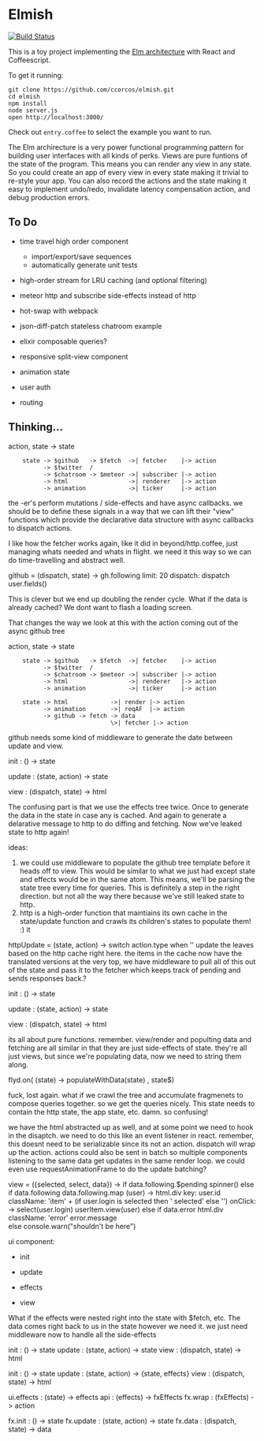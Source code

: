 # Elmish

[![Build Status](https://travis-ci.org/ecwyne/elmish.svg?branch=test-mocha)](https://travis-ci.org/ecwyne/elmish)

This is a toy project implementing the [Elm architecture][arch] with React and Coffeescript.

To get it running:

    git clone https://github.com/ccorcos/elmish.git
    cd elmish
    npm install
    node server.js
    open http://localhost:3000/

Check out `entry.coffee` to select the example you want to run.

The Elm archirecture is a very power functional programming pattern for building user interfaces with all kinds of perks. Views are pure funtions of the state of the program. This means you can render any view in any state. So you could create an app of every view in every state making it trivial to re-style your app. You can also record the actions and the state making it easy to implement undo/redo, invalidate latency compensation action, and debug production errors.

## To Do

- time travel high order component
  - import/export/save sequences
  - automatically generate unit tests

- high-order stream for LRU caching (and optional filtering)
- meteor http and subscribe side-effects instead of http

- hot-swap with webpack
- json-diff-patch stateless chatroom example

- elixir composable queries?
- responsive split-view component

- animation state

- user auth
- routing


## Thinking...

action, state -> state

        state -> $github   -> $fetch  ->| fetcher    |-> action
              -> $twitter  /
              -> $chatroom -> $meteor ->| subscriber |-> action
              -> html                 ->| renderer   |-> action
              -> animation            ->| ticker     |-> action

the -er's perform mutations / side-effects and have async callbacks.
we should be to define these signals in a way that we can lift their "view" functions which provide the declarative data structure with async callbacks to dispatch actions.

I like how the fetcher works again, like it did in beyond/http.coffee, just managing whats needed and whats in flight. we need it this way so we can do time-travelling and abstract well.

github = (dispatch, state) ->
  gh.following
    limit: 20
    dispatch: dispatch
    user.fields()
  
This is clever but we end up doubling the render cycle. What if the data is already cached? We dont want to flash a loading screen.

That changes the way we look at this with the action coming out of the async github tree

action, state -> state

        state -> $github   -> $fetch  ->| fetcher    |-> action
              -> $twitter  /
              -> $chatroom -> $meteor ->| subscriber |-> action
              -> html                 ->| renderer   |-> action
              -> animation            ->| ticker     |-> action

        state -> html            ->| render |-> action
              -> animation       ->| reqAF  |-> action
              -> github -> fetch -> data 
                                 \>| fetcher |-> action

github needs some kind of middleware to generate the date between update and view.

init : () -> state

update : (state, action) -> state

view : (dispatch, state) -> html

The confusing part is that we use the effects tree twice. Once to generate the data in the state in case any is cached. And again to generate a delarative message to http to do diffing and fetching. Now we've leaked state to http again!

ideas:
1) we could use middleware to populate the github tree template before it heads off to view. This would be similar to what we just had except state and effects would be in the same atom. This means, we'll be parsing the state tree every time for queries. This is definitely a step in the right direction. but not all the way there because we've still leaked state to http.
2) http is a high-order function that maintiains its own cache in the state/update function and crawls its children's states to populate them! :) it

httpUpdate = (state, action) ->
  switch action.type
    when ''
      update the leaves based on the http cache right here.
      the items in the cache now have the translated versions
      at the very top, we have middleware to pull all of this out of the state and pass it to the fetcher which keeps track of pending and sends responses back.?


init : () -> state

update : (state, action) -> state

view : (dispatch, state) -> html

its all about pure functions. remember. view/render and populting data and fetching are all similar in that they are just side-effects of state. they're all just views, but since we're populating data, now we need to string them along. 

flyd.on(
  (state) ->
    populateWithData(state)
, state$)


fuck, lost again. what if we crawl the tree and accumulate fragmenets to compose queries together. so we get the queries nicely. This state needs to contain the http state, the app state, etc. damn. so confusing!





we have the html abstracted up as well, and at some point we need to hook in the disaptch. we need to do this like an event listener in react. remember, this doesnt need to be serializable since its not an action. dispatch will wrap up the action. actions could also be sent in batch so multiple components listening to the same data get updates in the same render loop. we could even use requestAnimationFrame to do the update batching?



view = ({selected, select, data}) ->
  if data.following.$pending
    spinner()
  else if data.following
    data.following.map (user) ->
      html.div
        key: user.id
        className: 'item' + (if user.login is selected then ' selected' else '')
        onClick: -> select(user.login)
        userItem.view(user)
  else if data.error
    html.div
      className: 'error'
      error.message    
  else
    console.warn("shouldn't be here")



ui component:
- init
- update

- effects
- view



What if the effects were nested right into the state with $fetch, etc.
The data comes right back to us in the state however we need it. we just need middleware now to handle all the side-effects

init    : () -> state
update  : (state, action) -> state
view    : (dispatch, state) -> html


init    : () -> state
update  : (state, action) -> {state, effects}
view    : (dispatch, state) -> html




ui.effects : (state) -> effects
api        : (effects) -> fxEffects
fx.wrap    : (fxEffects) -> action

fx.init    : () -> state
fx.update  : (state, action) -> state
fx.data    : (dispatch, state) -> data



[arch]: https://github.com/evancz/elm-architecture-tutorial
[rxjs-issue]: https://github.com/Reactive-Extensions/RxJS/issues/992
